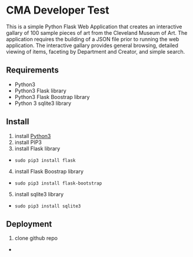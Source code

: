 # CMA Developer Test
This is a simple Python Flask Web Application that creates an interactive gallary of 100 sample pieces of art from the Cleveland Museum of Art. The application requires the building of a JSON file prior to running the web application. The interactive gallary provides general browsing, detailed viewing of items, faceting by Department and Creator, and simple search.

## Requirements
* Python3
* Python3 Flask library
* Python3 Flask Boostrap library
* Python 3 sqlite3 library

## Install
1. install [Python3](https://www.python.org/downloads/)
2. install PIP3
3. install Flask library
  * `sudo pip3 install flask`
4. install Flask Boostrap library
  * `sudo pip3 install flask-bootstrap`
5. install sqlite3 library
  * `sudo pip3 install sqlite3`

## Deployment
1. clone github repo
  * 
